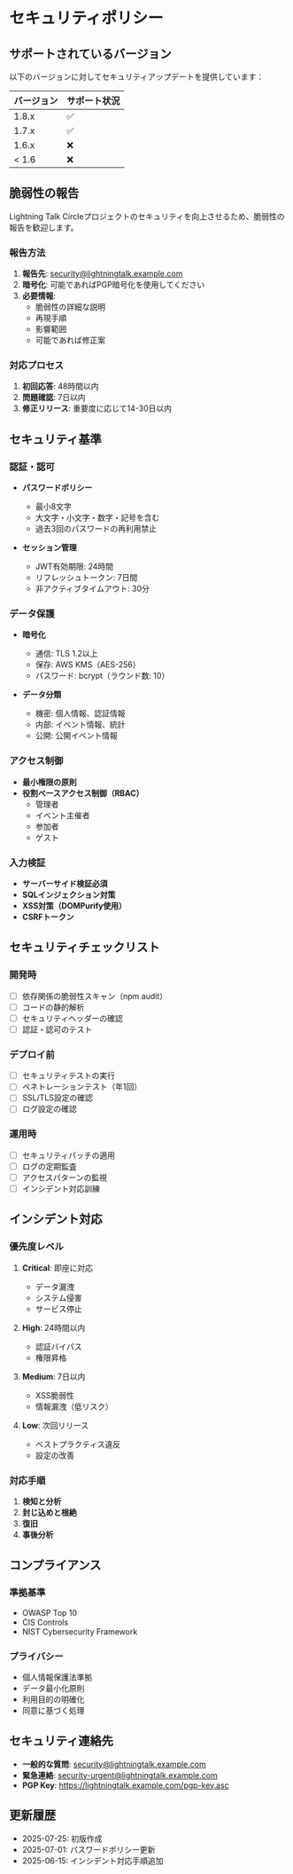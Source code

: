 # セキュリティポリシー

## サポートされているバージョン

以下のバージョンに対してセキュリティアップデートを提供しています：

| バージョン | サポート状況 |
| ------- | ------------------ |
| 1.8.x   | :white_check_mark: |
| 1.7.x   | :white_check_mark: |
| 1.6.x   | :x:                |
| < 1.6   | :x:                |

## 脆弱性の報告

Lightning Talk Circleプロジェクトのセキュリティを向上させるため、脆弱性の報告を歓迎します。

### 報告方法

1. **報告先**: security@lightningtalk.example.com
2. **暗号化**: 可能であればPGP暗号化を使用してください
3. **必要情報**:
   - 脆弱性の詳細な説明
   - 再現手順
   - 影響範囲
   - 可能であれば修正案

### 対応プロセス

1. **初回応答**: 48時間以内
2. **問題確認**: 7日以内
3. **修正リリース**: 重要度に応じて14-30日以内

## セキュリティ基準

### 認証・認可

- **パスワードポリシー**
  - 最小8文字
  - 大文字・小文字・数字・記号を含む
  - 過去3回のパスワードの再利用禁止

- **セッション管理**
  - JWT有効期限: 24時間
  - リフレッシュトークン: 7日間
  - 非アクティブタイムアウト: 30分

### データ保護

- **暗号化**
  - 通信: TLS 1.2以上
  - 保存: AWS KMS（AES-256）
  - パスワード: bcrypt（ラウンド数: 10）

- **データ分類**
  - 機密: 個人情報、認証情報
  - 内部: イベント情報、統計
  - 公開: 公開イベント情報

### アクセス制御

- **最小権限の原則**
- **役割ベースアクセス制御（RBAC）**
  - 管理者
  - イベント主催者
  - 参加者
  - ゲスト

### 入力検証

- **サーバーサイド検証必須**
- **SQLインジェクション対策**
- **XSS対策（DOMPurify使用）**
- **CSRFトークン**

## セキュリティチェックリスト

### 開発時

- [ ] 依存関係の脆弱性スキャン（npm audit）
- [ ] コードの静的解析
- [ ] セキュリティヘッダーの確認
- [ ] 認証・認可のテスト

### デプロイ前

- [ ] セキュリティテストの実行
- [ ] ペネトレーションテスト（年1回）
- [ ] SSL/TLS設定の確認
- [ ] ログ設定の確認

### 運用時

- [ ] セキュリティパッチの適用
- [ ] ログの定期監査
- [ ] アクセスパターンの監視
- [ ] インシデント対応訓練

## インシデント対応

### 優先度レベル

1. **Critical**: 即座に対応
   - データ漏洩
   - システム侵害
   - サービス停止

2. **High**: 24時間以内
   - 認証バイパス
   - 権限昇格

3. **Medium**: 7日以内
   - XSS脆弱性
   - 情報漏洩（低リスク）

4. **Low**: 次回リリース
   - ベストプラクティス違反
   - 設定の改善

### 対応手順

1. **検知と分析**
2. **封じ込めと根絶**
3. **復旧**
4. **事後分析**

## コンプライアンス

### 準拠基準

- OWASP Top 10
- CIS Controls
- NIST Cybersecurity Framework

### プライバシー

- 個人情報保護法準拠
- データ最小化原則
- 利用目的の明確化
- 同意に基づく処理

## セキュリティ連絡先

- **一般的な質問**: security@lightningtalk.example.com
- **緊急連絡**: security-urgent@lightningtalk.example.com
- **PGP Key**: https://lightningtalk.example.com/pgp-key.asc

## 更新履歴

- 2025-07-25: 初版作成
- 2025-07-01: パスワードポリシー更新
- 2025-06-15: インシデント対応手順追加
